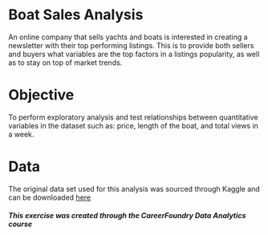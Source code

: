 # Boat Sales Analysis
An online company that sells yachts and boats is interested in creating a newsletter with their top performing listings. This is to provide both sellers and buyers what variables are the top factors in a listings popularity, as well as to stay on top of market trends.

# Objective
To perform exploratory analysis and test relationships between quantitative variables in the dataset such as: price, length of the boat, and total views in a week.

# Data
The original data set used for this analysis was sourced through Kaggle and can be downloaded [here](https://www.kaggle.com/datasets/karthikbhandary2/boat-sales)


##### This exercise was created through the CareerFoundry Data Analytics course
